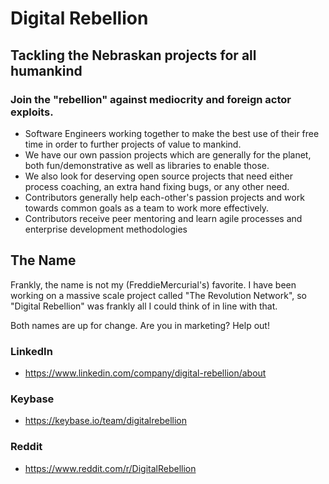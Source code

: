 # Digital Rebellion
## Tackling the Nebraskan projects for all humankind
### Join the "rebellion" against mediocrity and foreign actor exploits.
* Software Engineers working together to make the best use of their free time in order to further projects of value to mankind.
* We have our own passion projects which are generally for the planet, both fun/demonstrative as well as libraries to enable those.
* We also look for deserving open source projects that need either process coaching, an extra hand fixing bugs, or any other need.
* Contributors generally help each-other's passion projects and work towards common goals as a team to work more effectively.
* Contributors receive peer mentoring and learn agile processes and enterprise development methodologies

## The Name
Frankly, the name is not my (FreddieMercurial's) favorite. I have been working on a massive scale project called "The Revolution Network", so "Digital Rebellion" was frankly all I could think of in line with that.

Both names are up for change. Are you in marketing? Help out!

### LinkedIn
* https://www.linkedin.com/company/digital-rebellion/about

### Keybase
* https://keybase.io/team/digitalrebellion

### Reddit
* https://www.reddit.com/r/DigitalRebellion
